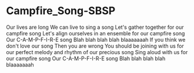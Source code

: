 # Campfire_Song-SBSP

Our lives are long
We can live to sing a song
Let's gather together for our campfire song 
Let's align ourselves in an ensemble for our campfire song 
Our C-A-M-P-F-I-R-E song
Blah blah blah blah blaaaaaaah
If you think we don't love our song
Then you are wrong
You should be joining with us for our perfect melody and rhythm of our precious song
Sing aloud with us for our campfire song
Our C-A-M-P-F-I-R-E song
Blah blah blah blah blaaaaaaah
